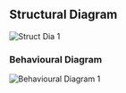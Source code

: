 ## Structural Diagram
 ![Struct Dia 1](https://user-images.githubusercontent.com/98869615/157814164-c6e79809-2e06-4341-84a7-e74b51b0bde6.jpg)
### Behavioural Diagram
 ![Behavioural Diagram 1](https://user-images.githubusercontent.com/98869615/157814131-3caf6d12-15ef-4e52-b662-84d52b966887.jpg)